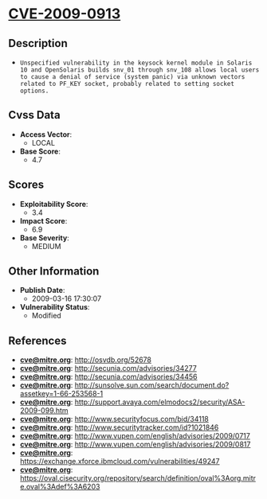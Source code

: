 
# [CVE-2009-0913](http://osvdb.org/52678)

## Description

- `Unspecified vulnerability in the keysock kernel module in Solaris 10 and OpenSolaris builds snv_01 through snv_108 allows local users to cause a denial of service (system panic) via unknown vectors related to PF_KEY socket, probably related to setting socket options.`

## Cvss Data

- **Access Vector**:
  - LOCAL
- **Base Score**:
  - 4.7

## Scores

- **Exploitability Score**:
  - 3.4
- **Impact Score**:
  - 6.9
- **Base Severity**:
  - MEDIUM

## Other Information

- **Publish Date**:
  - 2009-03-16 17:30:07
- **Vulnerability Status**:
  - Modified

## References

- **cve@mitre.org**: http://osvdb.org/52678
- **cve@mitre.org**: http://secunia.com/advisories/34277
- **cve@mitre.org**: http://secunia.com/advisories/34456
- **cve@mitre.org**: http://sunsolve.sun.com/search/document.do?assetkey=1-66-253568-1
- **cve@mitre.org**: http://support.avaya.com/elmodocs2/security/ASA-2009-099.htm
- **cve@mitre.org**: http://www.securityfocus.com/bid/34118
- **cve@mitre.org**: http://www.securitytracker.com/id?1021846
- **cve@mitre.org**: http://www.vupen.com/english/advisories/2009/0717
- **cve@mitre.org**: http://www.vupen.com/english/advisories/2009/0817
- **cve@mitre.org**: https://exchange.xforce.ibmcloud.com/vulnerabilities/49247
- **cve@mitre.org**: https://oval.cisecurity.org/repository/search/definition/oval%3Aorg.mitre.oval%3Adef%3A6203
